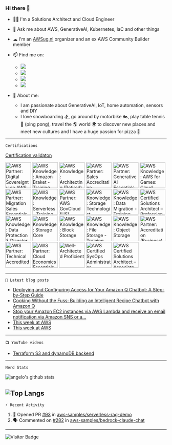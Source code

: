 ### Hi there 👋


- 👨‍💻 I'm a Solutions Architect and Cloud Engineer
- 💬 Ask me about AWS, GenerativeAI, Kubernetes, IaC and other things
- ☁ I'm an [AWSug.nl](https://awsug.nl/about/) organizer and an ex AWS Community Builder member 
- 📫 Find me on:
  - [<img src="https://img.shields.io/badge/LinkedIn-0077B5?style=for-the-badge&logo=linkedin&logoColor=white" />](https://www.linkedin.com/in/angelo-malatacca83/)
  - [<img src="https://img.shields.io/badge/Twitter-1DA1F2?style=for-the-badge&logo=twitter&logoColor=white" />](https://twitter.com/angelomalatacca)
  - [<img src="https://img.shields.io/badge/Medium-12100E?style=for-the-badge&logo=medium&logoColor=white" />](https://angelo-malatacca83.medium.com/)
  - [<img src="https://img.shields.io/badge/YouTube-FF0000?style=for-the-badge&logo=youtube&logoColor=white" />](https://www.youtube.com/channel/UCLJYNEST8v6CDYPzXTBQSpQ)

- 🙋 About me: 
  - I am passionate about GenerativeAI, IoT, home automation, sensors and DIY
  - I love snowboarding 🏂, go around by motorbike 🏍, play table tennis 🏓 (ping pong), travel the 🌎 world 🌍 to discover new places and meet new cultures and I have a huge passion for pizza 🍕


---
`Certifications`

[Certification validaton](https://www.credly.com/users/angelo-malatacca)

<!--START_SECTION:badges-->
<a href="https://www.credly.com/badges/5215f48f-f89e-456a-afeb-8ffd111a57c3" title="AWS Partner: Digital Sovereignty on AWS (Technical)"><img src="https://images.credly.com/size/80x80/images/b107cfba-35ce-4a51-844e-e62e79e9f53b/blob" alt="AWS Partner: Digital Sovereignty on AWS (Technical)" width="80" height="80"></a>
<a href="https://www.credly.com/badges/d67c4d80-8663-4ce8-857d-492ef83a83e1" title="AWS Knowledge: Amazon Braket - Training Badge"><img src="https://images.credly.com/size/80x80/images/811c6414-b84e-4879-bc5c-863fa62be6aa/blob" alt="AWS Knowledge: Amazon Braket - Training Badge" width="80" height="80"></a>
<a href="https://www.credly.com/badges/febdbfc5-a324-4c65-aa51-20f784161656" title="AWS Knowledge: Architecting (Retired)"><img src="https://images.credly.com/size/80x80/images/519a6dba-f145-4c1a-85a2-1d173d6898d9/image.png" alt="AWS Knowledge: Architecting (Retired)" width="80" height="80"></a>
<a href="https://www.credly.com/badges/e7ac1836-7b97-44c6-a555-87bc95e3709e" title="AWS Partner: Sales Accreditation"><img src="https://images.credly.com/size/80x80/images/46ea4542-72a8-46a1-8d68-b72c4ca50820/blob" alt="AWS Partner: Sales Accreditation" width="80" height="80"></a>
<a href="https://www.credly.com/badges/ae486224-24ea-4eac-953e-c31fe959f3d0" title="AWS Partner: Generative AI Essentials"><img src="https://images.credly.com/size/80x80/images/4b547104-5ce9-43d5-8708-a7abb4b0c7ec/blob" alt="AWS Partner: Generative AI Essentials" width="80" height="80"></a>
<a href="https://www.credly.com/badges/ed357a54-85cb-484f-8563-384f39650a8a" title="AWS Knowledge: AWS for Games: Cloud Game Development - Training Badge"><img src="https://images.credly.com/size/80x80/images/7ad52d33-5620-411e-997a-546b22ed33b7/blob" alt="AWS Knowledge: AWS for Games: Cloud Game Development - Training Badge" width="80" height="80"></a>
<a href="https://www.credly.com/badges/00b64849-62e6-4fcd-9289-461a4f4566b6" title="AWS Partner: Migration Sales Essentials"><img src="https://images.credly.com/size/80x80/images/9d867250-0508-473b-a622-079edd01175f/image.png" alt="AWS Partner: Migration Sales Essentials" width="80" height="80"></a>
<a href="https://www.credly.com/badges/737ae1e8-afec-4312-9b3a-cc86fd129bf3" title="AWS Knowledge: Serverless - Training Badge"><img src="https://images.credly.com/size/80x80/images/0c20a5b7-b4e9-4c2f-8b68-342e00a85e05/blob" alt="AWS Knowledge: Serverless - Training Badge" width="80" height="80"></a>
<a href="https://www.credly.com/badges/a012b408-de6b-4525-a333-e090c12cd02e" title="AWS Partner: AWS GovCloud (US) Essentials"><img src="https://images.credly.com/size/80x80/images/635fc74c-e872-4965-9894-1f55d51e4722/blob" alt="AWS Partner: AWS GovCloud (US) Essentials" width="80" height="80"></a>
<a href="https://www.credly.com/badges/96fbdbb6-5036-459b-b796-4946ecc7282e" title="AWS Knowledge: Storage Technologist"><img src="https://images.credly.com/size/80x80/images/526ad7ad-52f2-4922-9fa8-879fea71e286/image.png" alt="AWS Knowledge: Storage Technologist" width="80" height="80"></a>
<a href="https://www.credly.com/badges/2e606e19-92a3-4e22-b28d-15f154696cb8" title="AWS Knowledge: Data Migration - Training Badge"><img src="https://images.credly.com/size/80x80/images/f9092eff-1951-4b43-901c-d43df9034b22/blob" alt="AWS Knowledge: Data Migration - Training Badge" width="80" height="80"></a>
<a href="https://www.credly.com/badges/10c9e091-c752-4c68-a3dc-c74255bf45be" title="AWS Certified Solutions Architect – Professional"><img src="https://images.credly.com/size/80x80/images/2d84e428-9078-49b6-a804-13c15383d0de/image.png" alt="AWS Certified Solutions Architect – Professional" width="80" height="80"></a>
<a href="https://www.credly.com/badges/ce7b748c-81ee-408d-827c-714831a41843" title="AWS Knowledge: Data Protection & Disaster Recovery - Training Badge"><img src="https://images.credly.com/size/80x80/images/94af532a-9586-4cc5-b313-6341d3e5fb89/blob" alt="AWS Knowledge: Data Protection & Disaster Recovery - Training Badge" width="80" height="80"></a>
<a href="https://www.credly.com/badges/0cabc19c-20a0-494a-a41b-30642ff42a0f" title="AWS Knowledge: Storage Core"><img src="https://images.credly.com/size/80x80/images/4c6a3c3a-e1dd-46f7-bcaf-cc69b817042e/image.png" alt="AWS Knowledge: Storage Core" width="80" height="80"></a>
<a href="https://www.credly.com/badges/1bbaafd1-7b8b-4e0b-bcdf-649b3bb68df2" title="AWS Knowledge: Block Storage"><img src="https://images.credly.com/size/80x80/images/bd6f25a2-b7ac-4b4c-ae4c-887864ba105e/image.png" alt="AWS Knowledge: Block Storage" width="80" height="80"></a>
<a href="https://www.credly.com/badges/32934d53-785d-4f34-b98e-ca1ed31d0390" title="AWS Knowledge: File Storage - Training Badge"><img src="https://images.credly.com/size/80x80/images/635449f2-3a53-40b3-bf08-5af4fb95df61/blob" alt="AWS Knowledge: File Storage - Training Badge" width="80" height="80"></a>
<a href="https://www.credly.com/badges/7c3d9d9c-f8ab-43e4-bf26-65ec2698a7a3" title="AWS Knowledge: Object Storage"><img src="https://images.credly.com/size/80x80/images/100511fc-a919-4c0c-b313-7f49b6d09ef6/image.png" alt="AWS Knowledge: Object Storage" width="80" height="80"></a>
<a href="https://www.credly.com/badges/2ef8fd53-8246-4e1f-927e-334a078977a7" title="AWS Partner: Accreditation (Business)"><img src="https://images.credly.com/size/80x80/images/7b2c708c-a3e1-4c7f-985c-b6b62a5b1db8/image.png" alt="AWS Partner: Accreditation (Business)" width="80" height="80"></a>
<a href="https://www.credly.com/badges/5d842c2c-9b89-4f4b-a578-6fd26c496e80" title="AWS Partner: Technical Accredited"><img src="https://images.credly.com/size/80x80/images/8f006312-3154-45bf-a845-4a043641e83c/blob" alt="AWS Partner: Technical Accredited" width="80" height="80"></a>
<a href="https://www.credly.com/badges/d8e7b6e1-ff68-491c-91ef-5e74b79b3cb4" title="AWS Partner: Cloud Economics Essentials"><img src="https://images.credly.com/size/80x80/images/5749832b-21b7-47f9-9ad4-b2fef13d0454/blob" alt="AWS Partner: Cloud Economics Essentials" width="80" height="80"></a>
<a href="https://www.credly.com/badges/23338ea0-88b4-46b3-8157-5b0a4f8f7f4d" title="Well-Architected Proficient"><img src="https://images.credly.com/size/80x80/images/b870667f-00a3-48d7-b988-9c02b441b883/image.png" alt="Well-Architected Proficient" width="80" height="80"></a>
<a href="https://www.credly.com/badges/919f8411-e9af-42f9-be8c-d42dc4e65f00" title="AWS Certified SysOps Administrator – Associate"><img src="https://images.credly.com/size/80x80/images/f0d3fbb9-bfa7-4017-9989-7bde8eaf42b1/image.png" alt="AWS Certified SysOps Administrator – Associate" width="80" height="80"></a>
<a href="https://www.credly.com/badges/b28249f0-5a46-416c-842e-506a943fa503" title="AWS Certified Solutions Architect – Associate"><img src="https://images.credly.com/size/80x80/images/0e284c3f-5164-4b21-8660-0d84737941bc/image.png" alt="AWS Certified Solutions Architect – Associate" width="80" height="80"></a>
<!--END_SECTION:badges-->

---
`📕 Latest blog posts`
<!-- BLOG-POST-LIST:START -->
- [Deploying and Configuring Access for Your Amazon Q Chatbot: A Step-by-Step Guide](https://angelo-malatacca83.medium.com/deploying-and-configuring-access-for-your-amazon-q-chatbot-a-step-by-step-guide-ada6b60396a6?source=rss-80236cd8348d------2)
- [Cooking Without the Fuss: Building an Intelligent Recipe Chatbot with Amazon Q](https://angelo-malatacca83.medium.com/cooking-without-the-fuss-building-an-intelligent-recipe-chatbot-with-amazon-q-e99b044e9d67?source=rss-80236cd8348d------2)
- [Stop your Amazon EC2 instances via AWS Lambda and receive an email notification via Amazon SNS or a…](https://angelo-malatacca83.medium.com/stop-your-amazon-ec2-instances-via-aws-lambda-and-receive-an-email-notification-via-amazon-sns-or-a-3689d920f94?source=rss-80236cd8348d------2)
- [This week at AWS](https://angelo-malatacca83.medium.com/this-week-at-aws-e786623e7352?source=rss-80236cd8348d------2)
- [This week at AWS](https://angelo-malatacca83.medium.com/this-week-at-aws-a38c76b9cbc1?source=rss-80236cd8348d------2)
<!-- BLOG-POST-LIST:END -->

---
`📺 YouTube videos`
<!-- YOUTUBE:START -->
- [Terraform S3 and dynamoDB backend](https://www.youtube.com/watch?v=hvamD0jatqU)
<!-- YOUTUBE:END -->

---
`Nerd Stats`

![angelo's github stats](https://github-readme-stats.vercel.app/api?username=angelo-malatacca&count_private=true&show_icons=true&theme=radical&hide_rank=false)

![Top Langs](https://github-readme-stats.vercel.app/api/top-langs/?username=angelo-malatacca&layout=compact&theme=vue-dark)
---
`⚡ Recent Activity`

<!--START_SECTION:activity-->
1. 💪 Opened PR [#93](https://github.com/aws-samples/serverless-rag-demo/pull/93) in [aws-samples/serverless-rag-demo](https://github.com/aws-samples/serverless-rag-demo)
2. 🗣 Commented on [#282](https://github.com/aws-samples/bedrock-claude-chat/pull/282#issuecomment-2082115758) in [aws-samples/bedrock-claude-chat](https://github.com/aws-samples/bedrock-claude-chat)
<!--END_SECTION:activity-->

---
<!-- 
[![Created Badge](https://badges.pufler.dev/created/angelo-malatacca/angelo-malatacca)](https://badges.pufler.dev)

[![Updated Badge](https://badges.pufler.dev/updated/angelo-malatacca/angelo-malatacca)](https://badges.pufler.dev)

[![Visits Badge](https://badges.pufler.dev/visits/angelo-malatacca/angelo-malatacca)](https://badges.pufler.dev)
-->

![Visitor Badge](https://visitor-badge.laobi.icu/badge?page_id=angelo-malatacca)

<!-- 
[![Readme Card](https://github-readme-stats.vercel.app/api/pin/?username=angelo-malatacca&repo=AWS-Utility-Scripts&theme=radical)](https://github.com/angelo-malatacca/AWS-Utility-Scripts)

https://github.com/codeSTACKr/awesome-github-profile-readme 
Icons:
https://github.com/alexandresanlim/Badges4-README.md-Profile/blob/master/README.md
https://gist.github.com/brennv/3e9a26308948f11d651f
-->
